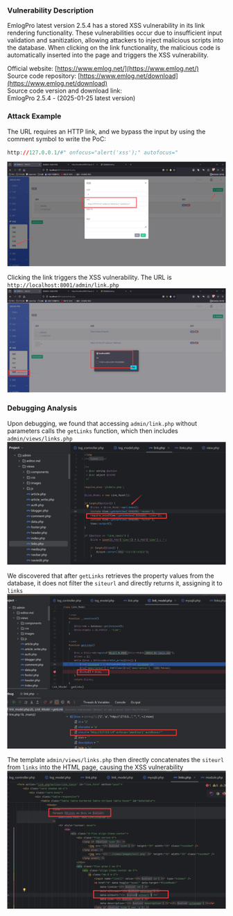 ### Vulnerability Description  

EmlogPro latest version 2.5.4 has a stored XSS vulnerability in its link rendering functionality. These vulnerabilities occur due to insufficient input validation and sanitization, allowing attackers to inject malicious scripts into the database. When clicking on the link functionality, the malicious code is automatically inserted into the page and triggers the XSS vulnerability.


Official website: [https://www.emlog.net/](https://www.emlog.net/)  
Source code repository: [https://www.emlog.net/download](https://www.emlog.net/download)  
Source code version and download link:  
EmlogPro 2.5.4 - (2025-01-25 latest version)
### Attack Example  
The URL requires an HTTP link, and we bypass the input by using the comment symbol to write the PoC:  
```r
http://127.0.0.1/#" onfocus="alert('xss');" autofocus="
```
![](./pubic-xss/4-1.png)

Clicking the link triggers the XSS vulnerability. The URL is `http://localhost:8001/admin/link.php`  
![](./pubic-xss/4-2.png)


### Debugging Analysis  
Upon debugging, we found that accessing `admin/link.php` without parameters calls the `getLinks` function, which then includes `admin/views/links.php`  
![](./pubic-xss/4-3.png)

We discovered that after `getLinks` retrieves the property values from the database, it does not filter the `siteurl` and directly returns it, assigning it to `links`  
![](./pubic-xss/4-4.png)


The template `admin/views/links.php` then directly concatenates the `siteurl` from `links` into the HTML page, causing the XSS vulnerability  
![](./pubic-xss/4-5.png)
